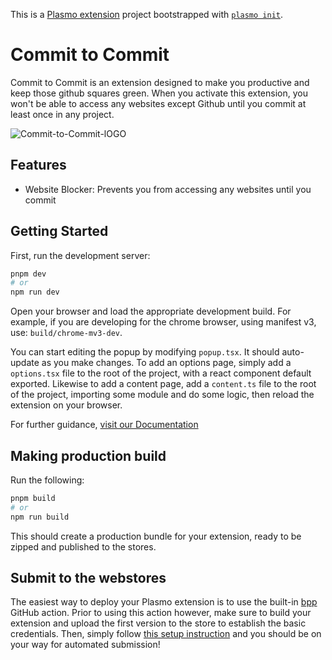 This is a [Plasmo extension](https://docs.plasmo.com/) project bootstrapped with [`plasmo init`](https://www.npmjs.com/package/plasmo).

# Commit to Commit
Commit to Commit is an extension designed to make you productive and keep those github squares green. When you activate this extension, you won't be able to access any websites except Github until you commit at least once in any project.

![Commit-to-Commit-lOGO](https://github.com/sabrinaaquino/time-to-commit/assets/77522207/d528db76-0cb0-4073-964a-8c0deaff326d)

## Features

- Website Blocker: Prevents you from accessing any websites until you commit
## Getting Started

First, run the development server:

```bash
pnpm dev
# or
npm run dev
```

Open your browser and load the appropriate development build. For example, if you are developing for the chrome browser, using manifest v3, use: `build/chrome-mv3-dev`.

You can start editing the popup by modifying `popup.tsx`. It should auto-update as you make changes. To add an options page, simply add a `options.tsx` file to the root of the project, with a react component default exported. Likewise to add a content page, add a `content.ts` file to the root of the project, importing some module and do some logic, then reload the extension on your browser.

For further guidance, [visit our Documentation](https://docs.plasmo.com/)

## Making production build

Run the following:

```bash
pnpm build
# or
npm run build
```

This should create a production bundle for your extension, ready to be zipped and published to the stores.

## Submit to the webstores

The easiest way to deploy your Plasmo extension is to use the built-in [bpp](https://bpp.browser.market) GitHub action. Prior to using this action however, make sure to build your extension and upload the first version to the store to establish the basic credentials. Then, simply follow [this setup instruction](https://docs.plasmo.com/framework/workflows/submit) and you should be on your way for automated submission!
